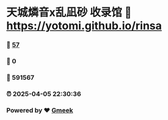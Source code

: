 # 天城燐音x乱凪砂 收录馆 :link: https://yotomi.github.io/rinsa 
### :page_facing_up: [57](https://yotomi.github.io/rinsa/tag.html) 
### :speech_balloon: 0 
### :hibiscus: 591567 
### :alarm_clock: 2025-04-05 22:30:36 
### Powered by :heart: [Gmeek](https://github.com/Meekdai/Gmeek)
